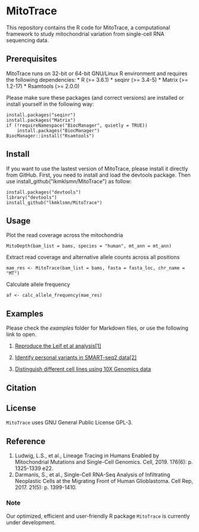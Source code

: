 # MitoTrace

This repository contains the R code for MitoTrace, a computational framework to study mitochondrial variation from single-cell RNA sequencing data.

## Prerequisites

MitoTrace runs on 32-bit or 64-bit GNU/Linux R environment and requires the following dependencies: \* R (\>= 3.6.1) \* seqinr (\>= 3.4-5) \* Matrix (\>= 1.2-17) \* Rsamtools (\>= 2.0.0)

Please make sure these packages (and correct versions) are installed or install yourself in the following way:

    install.packages("seqinr")
    install.packages("Matrix")
    if (!requireNamespace("BiocManager", quietly = TRUE))
        install.packages("BiocManager")
    BiocManager::install("Rsamtools")

## Install

If you want to use the lastest version of MitoTrace, please install it directly from GitHub. First, you need to install and load the devtools package. Then use install_github("lkmklsmn/MitoTrace") as follow:

    install.packages("devtools")
    library("devtools")
    install_github("lkmklsmn/MitoTrace")

## Usage

Plot the read coverage across the mitochondria

    MitoDepth(bam_list = bams, species = "human", mt_ann = mt_ann)

Extract read coverage and alternative allele counts across all positions

    mae_res <- MitoTrace(bam_list = bams, fasta = fasta_loc, chr_name = "MT")

Calculate allele frequency

    af <- calc_allele_frequency(mae_res)

## Examples

Please check the *examples* folder for Markdown files, or use the following link to open.

1.  [Reproduce the Leif et al analysis[1]](file:///Users/timwang/Documents/Google_Drive/GitHub/MitoTrace/examples/Reproduce_Cell_Leif_et_al.html)

2.  [Identify personal variants in SMART-seq2 data[2]](file:///Users/timwang/Documents/Google_Drive/GitHub/MitoTrace/examples/Single-Cell-SMART-SEQ2-data.html)

3.  [Distinguish different cell lines using 10X Genomics data](file:///Users/timwang/Documents/Google_Drive/GitHub/MitoTrace/examples/Single-Cell-10X-Genomics-data.html)

## Citation

## License

`MitoTrace` uses GNU General Public License GPL-3.

## Reference

1.  Ludwig, L.S., et al., Lineage Tracing in Humans Enabled by Mitochondrial Mutations and Single-Cell Genomics. Cell, 2019. 176(6): p. 1325-1339 e22.
2.  Darmanis, S., et al., Single-Cell RNA-Seq Analysis of Infiltrating Neoplastic Cells at the Migrating Front of Human Glioblastoma. Cell Rep, 2017. 21(5): p. 1399-1410.

### Note

Our optimized, efficient and user-friendly R package `MitoTrace` is currently under development.

